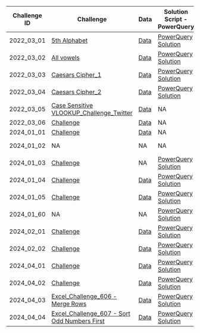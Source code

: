 | Challenge ID | Challenge | Data | Solution Script - PowerQuery | Solution Script - Python |
|--------------|-----------|------|-----------------------------|--------------------------|
| 2022_03_01 | [5th Alphabet](2022/Q3/2022_03_01_challenge.png) | [Data](2022/Q3/2022_03_01_data.csv) | [PowerQuery Solution](2022/Q3/2022_03_01_solution.pq) | [Python Solution](2022/Q3/2022_03_01_solution.py) |
| 2022_03_02 | [All vowels](2022/Q3/2022_03_02_challenge.png) | [Data](2022/Q3/2022_03_02_data.csv) | [PowerQuery Solution](2022/Q3/2022_03_02_solution.pq) | [Python Solution](2022/Q3/2022_03_02_solution.py) |
| 2022_03_03 | [Caesars Cipher_1](2022/Q3/2022_03_03_challenge.png) | [Data](2022/Q3/2022_03_03_data.csv) | [PowerQuery Solution](2022/Q3/2022_03_03_solution.pq) | [Python Solution](2022/Q3/2022_03_03_solution.py) |
| 2022_03_04 | [Caesars Cipher_2](2022/Q3/2022_03_04_challenge.png) | [Data](2022/Q3/2022_03_04_data.csv) | [PowerQuery Solution](2022/Q3/2022_03_04_solution.pq) | NA |
| 2022_03_05 | [Case Sensitive VLOOKUP_Challenge_Twitter](2022/Q3/2022_03_05_challenge.png) | [Data](2022/Q3/2022_03_05_data.csv) | NA | NA |
| 2022_03_06 | [Challenge](2022/Q3/2022_03_06_challenge.jpg) | [Data](2022/Q3/2022_03_06_data.csv) | NA | NA |
| 2024_01_01 | [Challenge](2024/Q1/2024_01_01_challenge.jpg) | [Data](2024/Q1/2024_01_01_data.csv) | NA | NA |
| 2024_01_02 | NA | NA | NA | [Python Solution](2024/Q1/2024_01_02_solution.py) |
| 2024_01_03 | [Challenge](2024/Q1/2024_01_03_challenge.jpg) | NA | [PowerQuery Solution](2024/Q1/2024_01_03_solution.pq) | [Python Solution](2024/Q1/2024_01_03_solution.py) |
| 2024_01_04 | [Challenge](2024/Q1/2024_01_04_challenge.jpg) | [Data](2024/Q1/2024_01_04_data.csv) | [PowerQuery Solution](2024/Q1/2024_01_04_solution.pq) | [Python Solution](2024/Q1/2024_01_04_solution.py) |
| 2024_01_05 | [Challenge](2024/Q1/2024_01_05_challenge.jpg) | [Data](2024/Q1/2024_01_05_data.csv) | [PowerQuery Solution](2024/Q1/2024_01_05_solution.pq) | NA |
| 2024_01_60 | NA | NA | [PowerQuery Solution](2024/Q1/2024_01_60_solution.pq) | NA |
| 2024_02_01 | [Challenge](2024/Q2/2024_02_01_challenge.jpg) | [Data](2024/Q2/2024_02_01_data.csv) | [PowerQuery Solution](2024/Q2/2024_02_01_solution.pq) | NA |
| 2024_02_02 | [Challenge](2024/Q2/2024_02_02_challenge.jpg) | [Data](2024/Q2/2024_02_02_data.csv) | [PowerQuery Solution](2024/Q2/2024_02_02_solution.pq) | NA |
| 2024_04_01 | [Challenge](2024/Q4/2024_04_01_challenge.jpg) | [Data](2024/Q4/2024_04_01_data.csv) | [PowerQuery Solution](2024/Q4/2024_04_01_solution.pq) | NA |
| 2024_04_02 | [Challenge](2024/Q4/2024_04_02_challenge.jpg) | [Data](2024/Q4/2024_04_02_data.csv) | [PowerQuery Solution](2024/Q4/2024_04_02_solution.pq) | NA |
| 2024_04_03 | [Excel_Challenge_606 - Merge Rows](2024/Q4/2024_04_03_challenge.jpg) | [Data](2024/Q4/2024_04_03_data.csv) | [PowerQuery Solution](2024/Q4/2024_04_03_solution.pq) | NA |
| 2024_04_04 | [Excel_Challenge_607 - Sort Odd Numbers First](2024/Q4/2024_04_04_challenge.jpg) | [Data](2024/Q4/2024_04_04_data.csv) | [PowerQuery Solution](2024/Q4/2024_04_04_solution.pq) | [Python Solution](2024/Q4/2024_04_04_solution.py) |